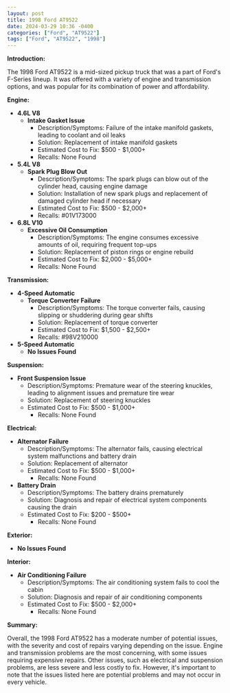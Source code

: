 ```yaml
---
layout: post
title: 1998 Ford AT9522
date: 2024-03-29 10:36 -0400
categories: ["Ford", "AT9522"]
tags: ["Ford", "AT9522", "1998"]
---
```

**Introduction:**

The 1998 Ford AT9522 is a mid-sized pickup truck that was a part of Ford's F-Series lineup. It was offered with a variety of engine and transmission options, and was popular for its combination of power and affordability.

**Engine:**

* **4.6L V8**
    * **Intake Gasket Issue**
        * Description/Symptoms: Failure of the intake manifold gaskets, leading to coolant and oil leaks
        * Solution: Replacement of intake manifold gaskets
        * Estimated Cost to Fix: $500 - $1,000+
        * Recalls: None Found
* **5.4L V8**
    * **Spark Plug Blow Out**
        * Description/Symptoms: The spark plugs can blow out of the cylinder head, causing engine damage
        * Solution: Installation of new spark plugs and replacement of damaged cylinder head if necessary
        * Estimated Cost to Fix: $500 - $2,000+
        * Recalls: #01V173000
* **6.8L V10**
    * **Excessive Oil Consumption**
        * Description/Symptoms: The engine consumes excessive amounts of oil, requiring frequent top-ups
        * Solution: Replacement of piston rings or engine rebuild
        * Estimated Cost to Fix: $2,000 - $5,000+
        * Recalls: None Found

**Transmission:**

* **4-Speed Automatic**
    * **Torque Converter Failure**
        * Description/Symptoms: The torque converter fails, causing slipping or shuddering during gear shifts
        * Solution: Replacement of torque converter
        * Estimated Cost to Fix: $1,500 - $2,500+
        * Recalls: #98V210000
* **5-Speed Automatic**
    * **No Issues Found**

**Suspension:**

* **Front Suspension Issue**
    * Description/Symptoms: Premature wear of the steering knuckles, leading to alignment issues and premature tire wear
    * Solution: Replacement of steering knuckles
    * Estimated Cost to Fix: $500 - $1,000+
        * Recalls: None Found

**Electrical:**

* **Alternator Failure**
    * Description/Symptoms: The alternator fails, causing electrical system malfunctions and battery drain
    * Solution: Replacement of alternator
    * Estimated Cost to Fix: $500 - $1,000+
        * Recalls: None Found
* **Battery Drain**
    * Description/Symptoms: The battery drains prematurely
    * Solution: Diagnosis and repair of electrical system components causing the drain
    * Estimated Cost to Fix: $200 - $500+
        * Recalls: None Found

**Exterior:**

* **No Issues Found**

**Interior:**

* **Air Conditioning Failure**
    * Description/Symptoms: The air conditioning system fails to cool the cabin
    * Solution: Diagnosis and repair of air conditioning components
    * Estimated Cost to Fix: $500 - $2,000+
        * Recalls: None Found

**Summary:**

Overall, the 1998 Ford AT9522 has a moderate number of potential issues, with the severity and cost of repairs varying depending on the issue. Engine and transmission problems are the most concerning, with some issues requiring expensive repairs. Other issues, such as electrical and suspension problems, are less severe and less costly to fix. However, it's important to note that the issues listed here are potential problems and may not occur in every vehicle.
